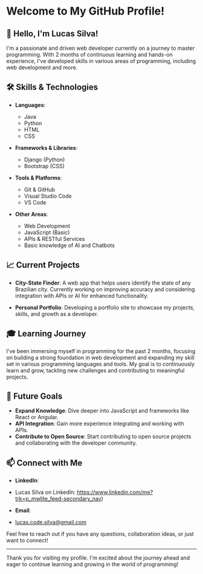 # Welcome to My GitHub Profile!

## 👋 Hello, I'm Lucas Silva!

I'm a passionate and driven web developer currently on a journey to master programming. With 2 months of continuous learning and hands-on experience, I've developed skills in various areas of programming, including web development and more.

## 🛠️ Skills & Technologies

- **Languages**: 
  - Java
  - Python
  - HTML
  - CSS

- **Frameworks & Libraries**:
  - Django (Python)
  - Bootstrap (CSS)

- **Tools & Platforms**:
  - Git & GitHub
  - Visual Studio Code
  - VS Code

- **Other Areas**:
  - Web Development
  - JavaScript (Basic)
  - APIs & RESTful Services
  - Basic knowledge of AI and Chatbots

## 📈 Current Projects

- **City-State Finder**: A web app that helps users identify the state of any Brazilian city. Currently working on improving accuracy and considering integration with APIs or AI for enhanced functionality.

- **Personal Portfolio**: Developing a portfolio site to showcase my projects, skills, and growth as a developer.

## 🎓 Learning Journey

I've been immersing myself in programming for the past 2 months, focusing on building a strong foundation in web development and expanding my skill set in various programming languages and tools. My goal is to continuously learn and grow, tackling new challenges and contributing to meaningful projects.

## 🚀 Future Goals

- **Expand Knowledge**: Dive deeper into JavaScript and frameworks like React or Angular.
- **API Integration**: Gain more experience integrating and working with APIs.
- **Contribute to Open Source**: Start contributing to open source projects and collaborating with the developer community.

## 📫 Connect with Me

- **LinkedIn**:
- Lucas Silva on LinkedIn: https://www.linkedin.com/me?trk=p_mwlite_feed-secondary_nav)

-  **Email**:
 - lucas.code.silva@gmail.com 

Feel free to reach out if you have any questions, collaboration ideas, or just want to connect!

---

Thank you for visiting my profile. I'm excited about the journey ahead and eager to continue learning and growing in the world of programming!
